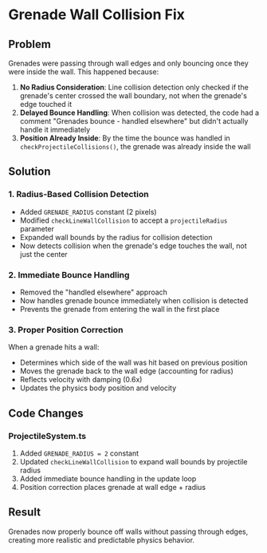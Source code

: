 # Grenade Wall Collision Fix

## Problem
Grenades were passing through wall edges and only bouncing once they were inside the wall. This happened because:

1. **No Radius Consideration**: Line collision detection only checked if the grenade's center crossed the wall boundary, not when the grenade's edge touched it
2. **Delayed Bounce Handling**: When collision was detected, the code had a comment "Grenades bounce - handled elsewhere" but didn't actually handle it immediately
3. **Position Already Inside**: By the time the bounce was handled in `checkProjectileCollisions()`, the grenade was already inside the wall

## Solution

### 1. Radius-Based Collision Detection
- Added `GRENADE_RADIUS` constant (2 pixels)
- Modified `checkLineWallCollision` to accept a `projectileRadius` parameter
- Expanded wall bounds by the radius for collision detection
- Now detects collision when the grenade's edge touches the wall, not just the center

### 2. Immediate Bounce Handling
- Removed the "handled elsewhere" approach
- Now handles grenade bounce immediately when collision is detected
- Prevents the grenade from entering the wall in the first place

### 3. Proper Position Correction
When a grenade hits a wall:
- Determines which side of the wall was hit based on previous position
- Moves the grenade back to the wall edge (accounting for radius)
- Reflects velocity with damping (0.6x)
- Updates the physics body position and velocity

## Code Changes

### ProjectileSystem.ts
1. Added `GRENADE_RADIUS = 2` constant
2. Updated `checkLineWallCollision` to expand wall bounds by projectile radius
3. Added immediate bounce handling in the update loop
4. Position correction places grenade at wall edge + radius

## Result
Grenades now properly bounce off walls without passing through edges, creating more realistic and predictable physics behavior. 